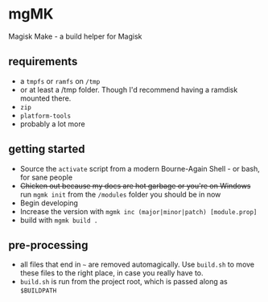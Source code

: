 # mgMK
Magisk Make - a build helper for Magisk

## requirements
- a `tmpfs` or `ramfs` on `/tmp`
 - or at least a /tmp folder. Though I'd recommend having a ramdisk mounted there.
- `zip`
- `platform-tools`
- probably a lot more

## getting started
- Source the `activate` script from a modern Bourne-Again Shell - or bash, for sane people
- ~~Chicken out because my docs are hot garbage or you're on Windows~~ run `mgmk init` from the `/modules` folder you should be in now
- Begin developing
- Increase the version with `mgmk inc (major|minor|patch) [module.prop]`
- build with `mgmk build .`

## pre-processing
- all files that end in `~` are removed automagically. Use `build.sh` to move these files to the right place, in case you really have to.
- `build.sh` is run from the project root, which is passed along as `$BUILDPATH`
